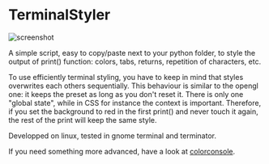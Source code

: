 # TerminalStyler

![screenshot](http://frankiezafe.org/images/6/63/TerminalStyler_screenshot.png)

A simple script, easy to copy/paste next to your python folder, to style the output of print() function: colors, tabs, returns, repetition of characters, etc.

To use efficiently terminal styling, you have to keep in mind that styles overwrites each others sequentially. This behaviour is similar to the opengl one: it keeps the preset as long as you don't reset it. There is only one "global state", while in CSS for instance the context is important. Therefore, if you set the background to red in the first print() and never touch it again, the rest of the print will keep the same style.

Developped on linux, tested in gnome terminal and terminator.

If you need something more advanced, have a look at [colorconsole](https://github.com/lskbr/colorconsole).
